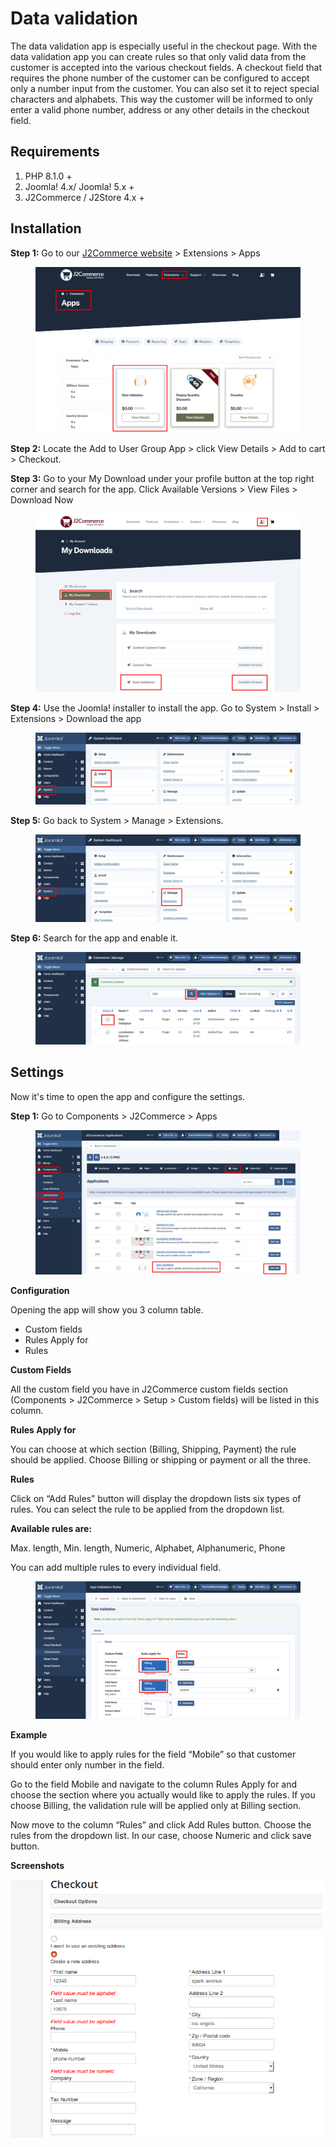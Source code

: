 # Data validation

The data validation app is especially useful in the checkout page. With the data validation app you can create rules so that only valid data from the customer is accepted into the various checkout fields. A checkout field that requires the phone number of the customer can be configured to accept only a number input from the customer. You can also set it to reject special characters and alphabets. This way the customer will be informed to only enter a valid phone number, address or any other details in the checkout field.

## Requirements <a href="#requirements" id="requirements"></a>

1. PHP 8.1.0 +
2. Joomla! 4.x/ Joomla! 5.x +
3. J2Commerce / J2Store 4.x +

## Installation <a href="#installation" id="installation"></a>

**Step 1:** Go to our [J2Commerce website](https://www.j2commerce.com/) > Extensions > Apps

<figure><img src="../.gitbook/assets/data-1.png" alt=""><figcaption></figcaption></figure>

**Step 2:** Locate the Add to User Group App > click View Details > Add to cart > Checkout.&#x20;

**Step 3:** Go to your My Download under your profile button at the top right corner and search for the app. Click Available Versions > View Files > Download Now

<figure><img src="../.gitbook/assets/data-2.png" alt=""><figcaption></figcaption></figure>

**Step 4:** Use the Joomla! installer to install the app. Go to System > Install > Extensions > Download the app

<figure><img src="../.gitbook/assets/user-group-3 (3).webp" alt=""><figcaption></figcaption></figure>

**Step 5:** Go back to System > Manage > Extensions.

<figure><img src="../.gitbook/assets/user-group-5 (3).webp" alt=""><figcaption></figcaption></figure>

**Step 6:** Search for the app and enable it.

<figure><img src="../.gitbook/assets/data-3.png" alt=""><figcaption></figcaption></figure>

## Settings <a href="#settings" id="settings"></a>

Now it's time to open the app and configure the settings.&#x20;

**Step 1:** Go to Components > J2Commerce > Apps

<figure><img src="../.gitbook/assets/data-4.png" alt=""><figcaption></figcaption></figure>

**Configuration**

Opening the app will show you 3 column table.

* Custom fields
* Rules Apply for
* Rules

**Custom Fields**

All the custom field you have in J2Commerce custom fields section (Components > J2Commerce > Setup > Custom fields) will be listed in this column.

**Rules Apply for**

You can choose at which section (Billing, Shipping, Payment) the rule should be applied. Choose Billing or shipping or payment or all the three.

**Rules**

Click on “Add Rules” button will display the dropdown lists six types of rules. You can select the rule to be applied from the dropdown list.

**Available rules are:**

Max. length, Min. length, Numeric, Alphabet, Alphanumeric, Phone

You can add multiple rules to every individual field.

<figure><img src="../.gitbook/assets/data-5.png" alt=""><figcaption></figcaption></figure>

**Example**

If you would like to apply rules for the field “Mobile” so that customer should enter only number in the field.

Go to the field Mobile and navigate to the column Rules Apply for and choose the section where you actually would like to apply the rules. If you choose Billing, the validation rule will be applied only at Billing section.

Now move to the column “Rules” and click Add Rules button. Choose the rules from the dropdown list. In our case, choose Numeric and click save button.

**Screenshots**

![dv02](https://raw.githubusercontent.com/j2store/doc-images/master/apps/data_validation/data-validation-02.png)
